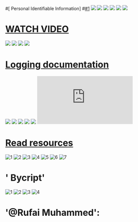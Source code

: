 #[ Personal Identifiable Information]
#[#1](https://images.app.goo.gl/NMMoeAGLiSVW6juGA)
[](https://images.app.goo.gl/q2va8twKZ3KJ24A16)
[](https://www.google.com/search?client=ms-opera-mobile&cs=0&sca_esv=561269084&sxsrf=AB5stBjieMVtLYa_XgOV3DSQUQc4DiVX6Q:1693394353213&q=What+is+not+sensitive+pii+in+cyber+security&uds=H4sIAAAAAAAA_-NS4-L1yy9RKE7NK84sySxLFeIPz0gsUcgsVsgDCgd4ehowRjAmMHDFcQl65ikkVyalFgEVJ5cWZZZUCkkhq4UbAdJlbyBUpI1dtiAzUyETwygGAG7O6zyKAAAA&tbm=isch&source=lnms&sa=X&ved=2ahUKEwjn0ovHoYSBAxVp7bsIHQZuDZIQ0pQJegQIQxAB&biw=360&bih=624&dpr=2#imgrc=gu8B7DKV5H1U6M&imgdii=GyQN2OqU4vAfmM)
![](https://images.app.goo.gl/bo6TxnY32R4xmmhA8)
![](https://images.app.goo.gl/2Bn5ms8EUfSJtm7FA)
![](https://images.app.goo.gl/D4ActCwA4he3HYjZ7)
![](https://images.app.goo.gl/kX7yKd7oV9FtQUHr9)
![](https://www.google.com/imgres?imgurl=https%3A%2F%2Fpii-tools.com%2Fwp-content%2Fuploads%2F2021%2F10%2Fpii-table1.png&tbnid=Xpe3yBWTOLnFdM&vet=1&imgrefurl=https%3A%2F%2Fpii-tools.com%2Fthe-complete-guide-to-pii%2F&docid=qm0YMeGYAx9R2M&w=800&h=620&source=sh%2Fx%2Fim%2Fm5%2F2)
![](https://images.app.goo.gl/xMRinWCB9mMqNakB9)
# [WATCH VIDEO]()
![](https://youtu.be/SjkCKGjy4og?si=5zTixb91yvR5RMJF)
![](https://youtu.be/sxZtTIOtGkU?si=a72cRNOq3XDfu_VB)
![](https://youtu.be/txiQPqwZUMg?si=j3BS8wkwf67RWh69)
![](https://youtu.be/PJBRdBAWfUA?si=RR82STRlXtWgR4mr)
# [Logging documentation]()
![](https://m.youtube.com/watch?v=-ARI4Cz-awo)
![](https://m.youtube.com/watch?v=gsa1oFn9n0M)
![](https://m.youtube.com/watch?v=24_4WWkSmNo)
![](https://www.pylenin.com/blogs/python-logging-guide/)
![](https://intranet.alxswe.com/rltoken/XCpI9uvguxlTCsAeRCW6SA)
![](https://docs.python.org/3/library/logging.html)
# [Read resources]()
![1](https://piwik.pro/blog/what-is-pii-personal-data/)
![2](https://techgdpr.com/blog/difference-between-pii-and-personal-data/)
![3](https://www.ibm.com/topics/pii)
![4](https://usercentrics.com/knowledge-hub/personally-identifiable-information-vs-personal-data/)
![5](https://www.zdnet.com/article/personally-identifiable-information-pii-what-it-is-how-its-used-and-how-to-protect-it/)
![6](https://support.google.com/analytics/answer/6366371?hl=en#zippy=%2Cin-this-article)
![7](https://www.dol.gov/general/ppii)
# ' Bycript'
![1](https://m.youtube.com/watch?v=h-xNirgGShQ)
![2](https://m.youtube.com/watch?v=ro1WmoP4CZs)
![3](https://m.youtube.com/watch?v=m0hknG1DjmU)
![4](https://intranet.alxswe.com/rltoken/41oaQXfzwnF1i-wT8W0vHw)
# '@Rufai Muhammed':
